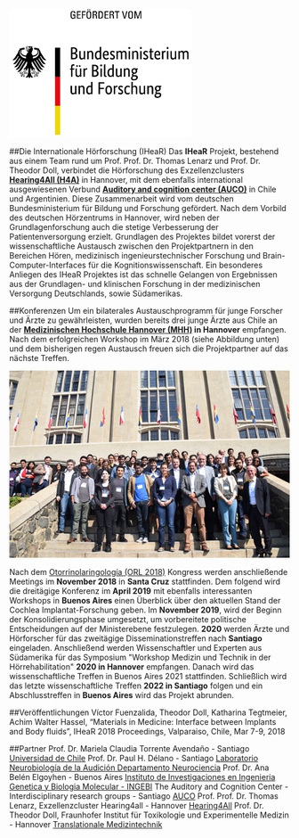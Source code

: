 
   ![bmbflogo](bmbflogodeutsch.png)

##Die Internationale Hörforschung (IHeaR)
Das **IHeaR** Projekt, bestehend aus einem Team rund um Prof. Prof. Dr. Thomas Lenarz und Prof. Dr. Theodor Doll, verbindet die Hörforschung des Exzellenzclusters **[Hearing4All (H4A)](http://hearing4all.eu/EN/)** in Hannover, mit dem ebenfalls international ausgewiesenen Verbund **[Auditory and cognition center (AUCO)](http://www.auco.cl/)** in Chile und Argentinien. Diese Zusammenarbeit wird vom deutschen Bundesministerium für Bildung und Forschung gefördert. Nach dem Vorbild des deutschen Hörzentrums in Hannover, wird neben der Grundlagenforschung auch die stetige Verbesserung der Patientenversorgung erzielt. Grundlagen des Projektes bildet vorerst der wissenschaftliche Austausch zwischen den Projektpartnern in den Bereichen Hören, medizinisch ingenieurstechnischer Forschung und Brain-Computer-Interfaces für die Kognitionswissenschaft. Ein besonderes Anliegen des IHeaR Projektes ist das schnelle Gelangen von Ergebnissen aus der Grundlagen- und klinischen Forschung in der medizinischen Versorgung Deutschlands, sowie Südamerikas. 

##Konferenzen
Um ein bilaterales Austauschprogramm für junge Forscher und Ärzte zu gewährleisten, wurden bereits drei junge Ärzte aus Chile an der **[Medizinischen Hochschule Hannover (MHH)](https://www.mh-hannover.de/) in Hannover** empfangen. Nach dem erfolgreichen Workshop im März 2018 (siehe Abbildung unten) und dem bisherigen regen Austausch freuen sich die Projektpartner auf das nächste Treffen. 

![meetingphoto](ihearmeeting.png)

Nach dem [Otorrinolaringología (ORL 2018)](http://www.orl2018.cl/) Kongress werden anschließende Meetings im **November 2018** in **Santa Cruz** stattfinden. Dem folgend wird die dreitägige Konferenz im **April 2019** mit ebenfalls interessanten Workshops in **Buenos Aires** einen Überblick über den aktuellen Stand der Cochlea Implantat-Forschung geben. Im **November 2019**, wird der Beginn der Konsolidierungsphase umgesetzt, um vorbereitete politische Entscheidungen auf der Ministerebene festzulegen. **2020** werden Ärzte und Hörforscher für das zweitägige Disseminationstreffen nach **Santiago** eingeladen. Anschließend werden Wissenschaftler und Experten aus Südamerika für das Symposium "Workshop Medizin und Technik in der Hörrehabilitation" **2020 in Hannover** empfangen. Danach wird das wissenschaftliche Treffen in Buenos Aires 2021 stattfinden. Schließlich wird das letzte wissenschaftliche Treffen **2022 in Santiago** folgen und ein Abschlusstreffen in **Buenos Aires** wird das Projekt abrunden.

##Veröffentlichungen
Víctor Fuenzalida, Theodor Doll, Katharina Tegtmeier, Achim Walter Hassel, “Materials in Medicine: Interface between Implants and Body fluids”, IHeaR 2018 Proceedings, Valparaiso, Chile, Mar 7-9, 2018

##Partner
Prof. Dr. Mariela Claudia Torrente Avendaño - Santiago [Universidad de Chile](http://www.uchile.cl/)
Prof. Dr. Paul H. Délano - Santiago [Laboratorio Neurobiología de la Audición Departamento Neurociencia](http://www.audicion.cl/)
Prof. Dr. Ana Belén Elgoyhen - Buenos Aires [Instituto de Investigaciones en Ingenieria Genetica y Biologia Molecular - INGEBI](http://ingebi-conicet.gov.ar/es_fisiologia-y-genetica-de-la-audicion/)
The Auditory and Cognition Center -Interdisciplinary research groups - Santiago [AUCO](http://www.auco.cl/)
Prof. Prof. Dr. Thomas Lenarz, Exzellenzcluster Hearing4all - Hannover [Hearing4All](http://hearing4all.eu/EN/)
Prof. Dr. Theodor Doll, Fraunhofer Institut für Toxikologie und Experimentelle Medizin - Hannover 
 [Translationale Medizintechnik](https://www.item.fraunhofer.de/de/angebot/medizintechnik.html/)

